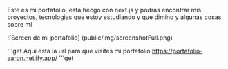Este es mi portafolio, esta hecgo con next.js y podras encontrar mis proyectos, tecnologias que estoy estudiando y que dimino y algunas cosas sobre mí


![Screen de mi portafolio]
(public/img/screenshotFull.png)

'''get
Aqui esta la url para que visites mi portafolio
https://portafolio-aaron.netlify.app/
'''get
